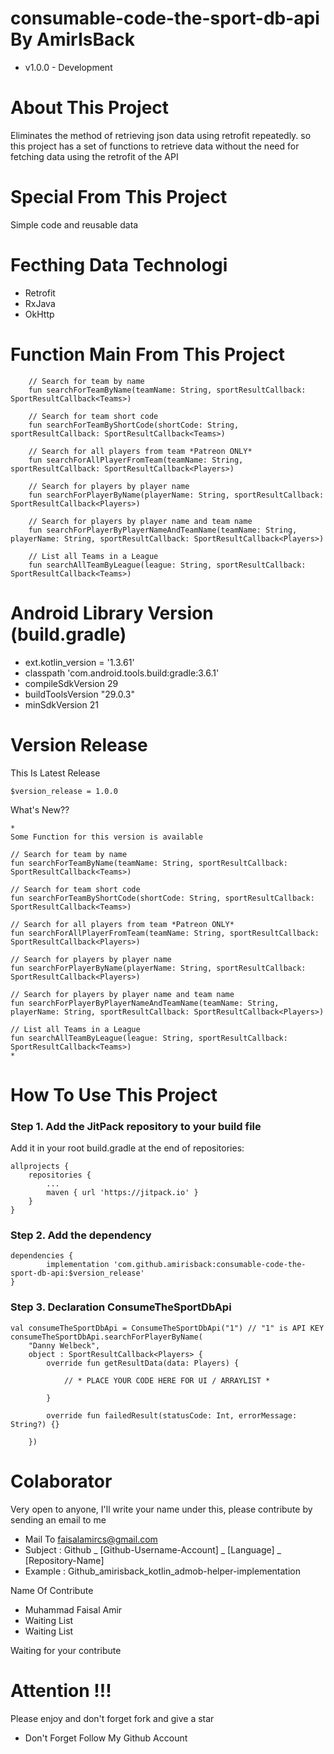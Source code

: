 # consumable-code-the-sport-db-api By AmirIsBack
- v1.0.0 - Development

# About This Project
Eliminates the method of retrieving json data using retrofit repeatedly. so this project has a set of functions to retrieve data without the need for fetching data using the retrofit of the API

# Special From This Project
Simple code and reusable data

# Fecthing Data Technologi
- Retrofit
- RxJava
- OkHttp

# Function Main From This Project
        // Search for team by name
        fun searchForTeamByName(teamName: String, sportResultCallback: SportResultCallback<Teams>)
    
        // Search for team short code
        fun searchForTeamByShortCode(shortCode: String, sportResultCallback: SportResultCallback<Teams>)
    
        // Search for all players from team *Patreon ONLY*
        fun searchForAllPlayerFromTeam(teamName: String, sportResultCallback: SportResultCallback<Players>)
    
        // Search for players by player name
        fun searchForPlayerByName(playerName: String, sportResultCallback: SportResultCallback<Players>)
    
        // Search for players by player name and team name
        fun searchForPlayerByPlayerNameAndTeamName(teamName: String, playerName: String, sportResultCallback: SportResultCallback<Players>)
    
        // List all Teams in a League
        fun searchAllTeamByLeague(league: String, sportResultCallback: SportResultCallback<Teams>)

# Android Library Version (build.gradle)
- ext.kotlin_version = '1.3.61'
- classpath 'com.android.tools.build:gradle:3.6.1'
- compileSdkVersion 29
- buildToolsVersion "29.0.3"
- minSdkVersion 21

# Version Release
This Is Latest Release

    $version_release = 1.0.0

What's New??

    * 
    Some Function for this version is available
    
    // Search for team by name
    fun searchForTeamByName(teamName: String, sportResultCallback: SportResultCallback<Teams>)
    
    // Search for team short code
    fun searchForTeamByShortCode(shortCode: String, sportResultCallback: SportResultCallback<Teams>)
    
    // Search for all players from team *Patreon ONLY*
    fun searchForAllPlayerFromTeam(teamName: String, sportResultCallback: SportResultCallback<Players>)
    
    // Search for players by player name
    fun searchForPlayerByName(playerName: String, sportResultCallback: SportResultCallback<Players>)
    
    // Search for players by player name and team name
    fun searchForPlayerByPlayerNameAndTeamName(teamName: String, playerName: String, sportResultCallback: SportResultCallback<Players>)
    
    // List all Teams in a League
    fun searchAllTeamByLeague(league: String, sportResultCallback: SportResultCallback<Teams>)
    *

# How To Use This Project
<h3>Step 1. Add the JitPack repository to your build file</h3>

Add it in your root build.gradle at the end of repositories:

	allprojects {
		repositories {
			...
			maven { url 'https://jitpack.io' }
		}
	}
  
  
<h3>Step 2. Add the dependency</h3>

	dependencies {
            implementation 'com.github.amirisback:consumable-code-the-sport-db-api:$version_release'
	}
	
<h3>Step 3. Declaration ConsumeTheSportDbApi</h3>

	val consumeTheSportDbApi = ConsumeTheSportDbApi("1") // "1" is API KEY
    consumeTheSportDbApi.searchForPlayerByName(
        "Danny Welbeck",
        object : SportResultCallback<Players> {
            override fun getResultData(data: Players) {
                
                // * PLACE YOUR CODE HERE FOR UI / ARRAYLIST *

            }

            override fun failedResult(statusCode: Int, errorMessage: String?) {}

        })
	

# Colaborator
Very open to anyone, I'll write your name under this, please contribute by sending an email to me

- Mail To faisalamircs@gmail.com
- Subject : Github _ [Github-Username-Account] _ [Language] _ [Repository-Name]
- Example : Github_amirisback_kotlin_admob-helper-implementation

Name Of Contribute
- Muhammad Faisal Amir
- Waiting List
- Waiting List

Waiting for your contribute

# Attention !!!
Please enjoy and don't forget fork and give a star
- Don't Forget Follow My Github Account